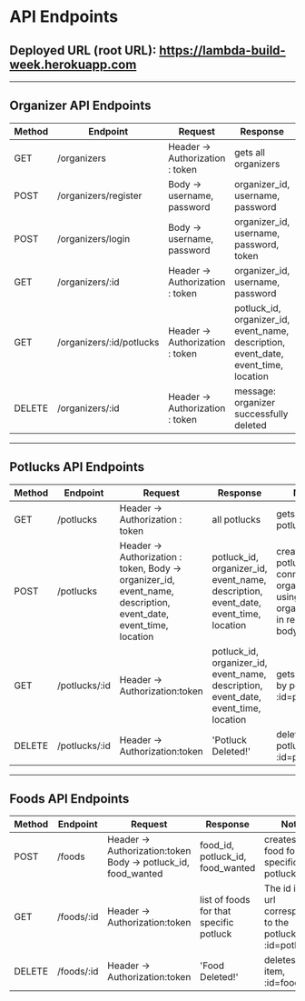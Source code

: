 # API Endpoints

## Deployed URL (root URL): https://lambda-build-week.herokuapp.com
---
## Organizer API Endpoints

|Method   | Endpoint      |Request    | Response  | Notes  |
|------   | -----------   | ------- | ------- | ------ |
|GET     | /organizers   | Header -> Authorization : token    | gets all organizers|   |
|POST     | /organizers/register   | Body -> username, password    | organizer_id, username, password| creates and returns a new organizer   |
|POST     | /organizers/login   | Body -> username, password    | organizer_id, username, password, token| logs in an organizer and sends back JWT token  |
|GET     | /organizers/:id   | Header -> Authorization : token   | organizer_id, username, password| gets organizer by id, :id=organizer_id  |
|GET     | /organizers/:id/potlucks   | Header -> Authorization : token    | potluck_id, organizer_id, event_name, description, event_date, event_time, location| gets all potlucks by organizer id, :id=organizer_id  |
|DELETE     | /organizers/:id   | Header -> Authorization : token  | message: organizer successfully deleted | deletes an organizer based on id, :id=organizer_id  |

---

## Potlucks API Endpoints
|Method   | Endpoint      |Request    | Response  | Notes  |
|------   | -----------   | ------- | ------- | ------ |
|GET     | /potlucks   | Header -> Authorization : token    | all potlucks| gets all potlucks   |
|POST     | /potlucks   | Header -> Authorization : token, Body -> organizer_id, event_name, description, event_date, event_time, location     |potluck_id, organizer_id, event_name, description, event_date, event_time, location| creates a potluck and connects to organizer using organizer_id in request body   |
|GET     | /potlucks/:id   | Header -> Authorization:token     | potluck_id, organizer_id, event_name, description, event_date, event_time, location| gets potluck by potluck ID, :id=potluck_id   |
|DELETE     | /potlucks/:id   |  Header -> Authorization:token     | 'Potluck Deleted!'| deletes potluck, :id=potluck_id  |

---

## Foods API Endpoints
|Method   | Endpoint      |Request    | Response  | Notes  |
|------   | -----------   | ------- | ------- | ------ |
|POST     | /foods   | Header -> Authorization:token Body -> potluck_id, food_wanted     |food_id, potluck_id, food_wanted | creates new food for specific potluck|
|GET     | /foods/:id   | Header -> Authorization:token    |list of foods for that specific potluck| The id in the url corresponds to the potluck_i, :id=potluck_id  |
|DELETE     | /foods/:id   | Header -> Authorization:token | 'Food Deleted!'| deletes food item, :id=food_id  |




